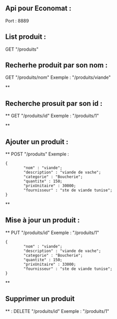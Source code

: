 

## Api pour Economat :

Port : 8889

## List produit :

GET "/produits"


## Recherhe produit par son nom :

GET "/produits/nom"
Exemple : "/produits/viande"


**

## Recherche prosuit par son id :

**
GET "/produits/id"
Exemple : "/produits/1"


**

## Ajouter un produit :

**
POST "/produits"
Exemple : 

    {
    		"nom" : "viande";
    		"description" : "viande de vache";
    		"categorie" : "Boucherie";
    		"quantite" : 150;
    		"prixUnitaire" : 30000;
    		"fournisseur" : "ste de viande tunise";
    }

**

## Mise à jour un produit :

**
PUT "/produits/id"
Exemple : "/produits/1"

    {
    		"nom" : "viande";
    		"description" : "viande de vache";
    		"categorie" : "Boucherie";
    		"quantite" : 150;
    		"prixUnitaire" : 33000;
    		"fournisseur" : "ste de viande tunise";
    }

**

## Supprimer un produit

** :
DELETE "/produits/id"
Exemple : "/produits/1"

